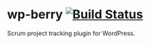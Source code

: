 # wp-berry [![Build Status](https://travis-ci.com/ashwinncj/wp-berry.svg?branch=main)](https://travis-ci.com/ashwinncj/wp-berry)

Scrum project tracking plugin for WordPress.

